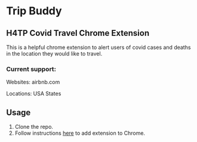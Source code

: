 # Trip Buddy
## H4TP Covid Travel Chrome Extension
This is a helpful chrome extension to alert users of 
covid cases and deaths in the location they would 
like to travel.

### Current support:
Websites: airbnb.com

Locations: USA States

## Usage
1. Clone the repo.
1. Follow instructions [here](https://developer.chrome.com/extensions/getstarted)
to add extension to Chrome.